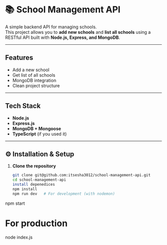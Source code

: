# 📚 School Management API

A simple backend API for managing schools.  
This project allows you to **add new schools** and **list all schools** using a RESTful API built with **Node.js, Express, and MongoDB**.

---

##  Features
- Add a new school
- Get list of all schools
- MongoDB integration
- Clean project structure

---

## Tech Stack
- **Node.js**
- **Express.js**
- **MongoDB + Mongoose**
- **TypeScript** (if you used it)

---

## ⚙️ Installation & Setup

1. **Clone the repository**
   ```bash
   git clone git@github.com:itsesha3012/school-management-api.git
   cd school-management-api
   install depenedices 
   npm install
   npm run dev   # For development (with nodemon)
npm start
# For production
node index.js


